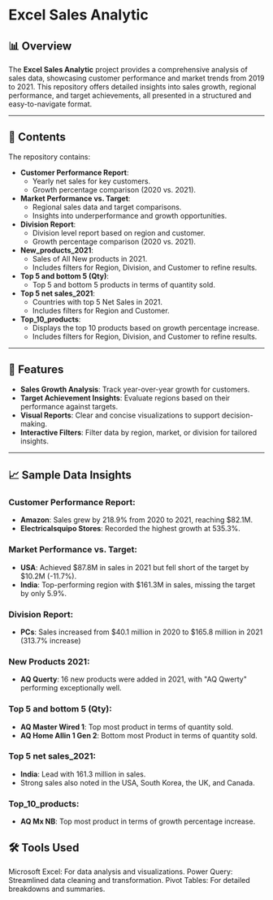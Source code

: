 # Excel Sales Analytic

## 📊 Overview
The **Excel Sales Analytic** project provides a comprehensive analysis of sales data, showcasing customer performance and market trends from 2019 to 2021. This repository offers detailed insights into sales growth, regional performance, and target achievements, all presented in a structured and easy-to-navigate format.

---

## 📁 Contents
The repository contains:
- **Customer Performance Report**: 
  - Yearly net sales for key customers.
  - Growth percentage comparison (2020 vs. 2021).
- **Market Performance vs. Target**: 
  - Regional sales data and target comparisons.
  - Insights into underperformance and growth opportunities.
- **Division Report**:
  - Division level report based on region and customer.
  - Growth percentage comparison (2020 vs. 2021).
- **New_products_2021**:
  - Sales of All New products in 2021.
  - Includes filters for Region, Division, and Customer to refine results.
- **Top 5 and bottom 5 (Qty)**:
  - Top 5 and bottom 5 products in terms of quantity sold.
- **Top 5 net sales_2021**:
  - Countries with top 5 Net Sales in 2021.
  - Includes filters for Region and Customer.
- **Top_10_products**:
  - Displays the top 10 products based on growth percentage increase.
  - Includes filters for Region, Division, and Customer to refine results.

---

## 🚀 Features
- **Sales Growth Analysis**: Track year-over-year growth for customers.
- **Target Achievement Insights**: Evaluate regions based on their performance against targets.
- **Visual Reports**: Clear and concise visualizations to support decision-making.
- **Interactive Filters**: Filter data by region, market, or division for tailored insights.

---

## 📈 Sample Data Insights
### Customer Performance Report:
- **Amazon**: Sales grew by 218.9% from 2020 to 2021, reaching $82.1M.
- **Electricalsquipo Stores**: Recorded the highest growth at 535.3%.

### Market Performance vs. Target:
- **USA**: Achieved $87.8M in sales in 2021 but fell short of the target by $10.2M (-11.7%).
- **India**: Top-performing region with $161.3M in sales, missing the target by only 5.9%.

### Division Report: 
- **PCs**: Sales increased from $40.1 million in 2020 to $165.8 million in 2021 (313.7% increase)

### New Products 2021: 
- **AQ Querty**: 16 new products were added in 2021, with "AQ Qwerty" performing exceptionally well.

### Top 5 and bottom 5 (Qty):
- **AQ Master Wired 1**: Top most product in terms of quantity sold.
- **AQ Home Allin 1 Gen 2**: Bottom most Product in terms of quantity sold.

### Top 5 net sales_2021:
- **India**: Lead with 161.3 million in sales.
- Strong sales also noted in the USA, South Korea, the UK, and Canada.

### Top_10_products:
- **AQ Mx NB**: Top most product in terms of growth percentage increase. 

## 🛠️ Tools Used
Microsoft Excel: For data analysis and visualizations.
Power Query: Streamlined data cleaning and transformation.
Pivot Tables: For detailed breakdowns and summaries.
